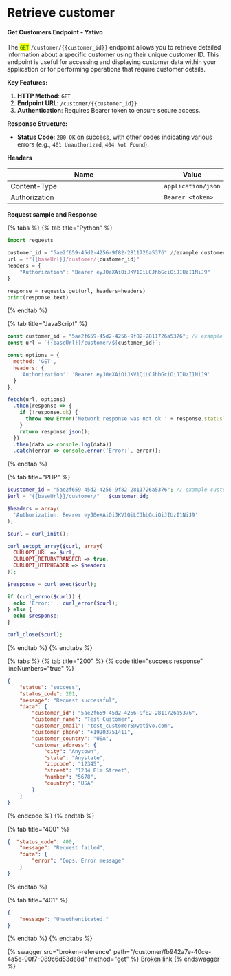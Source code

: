 # Retrieve customer

#### Get Customers Endpoint - Yativo

The <mark style="color:green;">`GET`</mark> `/customer/{{customer_id}}` endpoint allows you to retrieve detailed information about a specific customer using their unique customer ID. This endpoint is useful for accessing and displaying customer data within your application or for performing operations that require customer details.

**Key Features:**

1. **HTTP Method**: `GET`
2. **Endpoint URL**: `/customer/{{customer_id}}`
3. **Authentication**: Requires Bearer token to ensure secure access.

**Response Structure:**

* **Status Code**: `200 OK` on success, with other codes indicating various errors (e.g., `401 Unauthorized`, `404 Not Found`).

**Headers**

<table><thead><tr><th width="413">Name</th><th>Value</th></tr></thead><tbody><tr><td>Content-Type</td><td><code>application/json</code></td></tr><tr><td>Authorization</td><td><code>Bearer &#x3C;token></code></td></tr></tbody></table>

**Request sample and Response**

{% tabs %}
{% tab title="Python" %}
```python
import requests

customer_id = "5ae2f659-45d2-4256-9f82-2811726a5376" //example customer ID
url = f"{{baseUrl}}/customer/{customer_id}"
headers = {
    "Authorization": "Bearer eyJ0eXAiOiJKV1QiLCJhbGciOiJIUzI1NiJ9"
}

response = requests.get(url, headers=headers)
print(response.text)

```
{% endtab %}

{% tab title="JavaScript" %}
```javascript
const customer_id = "5ae2f659-45d2-4256-9f82-2811726a5376"; // example customer ID
const url = `{{baseUrl}}/customer/${customer_id}`;

const options = {
  method: 'GET',
  headers: {
    'Authorization': 'Bearer eyJ0eXAiOiJKV1QiLCJhbGciOiJIUzI1NiJ9'
  }
};

fetch(url, options)
  .then(response => {
    if (!response.ok) {
      throw new Error('Network response was not ok ' + response.statusText);
    }
    return response.json();
  })
  .then(data => console.log(data))
  .catch(error => console.error('Error:', error));

```
{% endtab %}

{% tab title="PHP" %}
```php
$customer_id = "5ae2f659-45d2-4256-9f82-2811726a5376"; // example customer ID
$url = "{{baseUrl}}/customer/" . $customer_id;

$headers = array(
  'Authorization: Bearer eyJ0eXAiOiJKV1QiLCJhbGciOiJIUzI1NiJ9'
);

$curl = curl_init();

curl_setopt_array($curl, array(
  CURLOPT_URL => $url,
  CURLOPT_RETURNTRANSFER => true,
  CURLOPT_HTTPHEADER => $headers
));

$response = curl_exec($curl);

if (curl_errno($curl)) {
  echo 'Error:' . curl_error($curl);
} else {
  echo $response;
}

curl_close($curl);

```
{% endtab %}
{% endtabs %}



{% tabs %}
{% tab title="200" %}
{% code title="success response" lineNumbers="true" %}
```json
{
    "status": "success",
    "status_code": 201,
    "message": "Request successful",
    "data": {
        "customer_id": "5ae2f659-45d2-4256-9f82-2811726a5376",
        "customer_name": "Test Customer",
        "customer_email": "test_customer5@yativo.com",
        "customer_phone": "+19203751411",
        "customer_country": "USA",
        "customer_address": {
            "city": "Anytown",
            "state": "Anystate",
            "zipcode": "12345",
            "street": "1234 Elm Street",
            "number": "5678",
            "country": "USA"
        }
    }
}
```
{% endcode %}
{% endtab %}

{% tab title="400" %}
```json
{  "status_code": 400,
    "message": "Request failed",
    "data": {
        "error": "Oops. Error message"
    }
}
```
{% endtab %}

{% tab title="401" %}
```json
{
    "message": "Unauthenticated."
}
```
{% endtab %}
{% endtabs %}



{% swagger src="broken-reference" path="/customer/fb942a7e-40ce-4a5e-90f7-089c6d53de8d" method="get" %}
[Broken link](broken-reference)
{% endswagger %}
